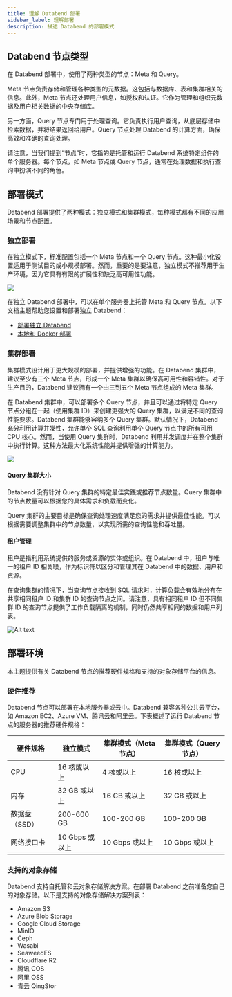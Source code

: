 ```yaml
---
title: 理解 Databend 部署
sidebar_label: 理解部署
description: 描述 Databend 的部署模式
---
```


## Databend 节点类型

在 Databend 部署中，使用了两种类型的节点：Meta 和 Query。

Meta 节点负责存储和管理各种类型的元数据。这包括与数据库、表和集群相关的信息。此外，Meta 节点还处理用户信息，如授权和认证。它作为管理和组织元数据及用户相关数据的中央存储库。

另一方面，Query 节点专门用于处理查询。它负责执行用户查询，从底层存储中检索数据，并将结果返回给用户。Query 节点处理 Databend 的计算方面，确保高效和准确的查询处理。

请注意，当我们提到“节点”时，它指的是托管和运行 Databend 系统特定组件的单个服务器。每个节点，如 Meta 节点或 Query 节点，通常在处理数据和执行查询中扮演不同的角色。

## 部署模式

Databend 部署提供了两种模式：独立模式和集群模式，每种模式都有不同的应用场景和节点配置。

### 独立部署

在独立模式下，标准配置包括一个 Meta 节点和一个 Query 节点。这种最小化设置适用于测试目的或小规模部署。然而，重要的是要注意，独立模式不推荐用于生产环境，因为它具有有限的扩展性和缺乏高可用性功能。

<img src="/img/deploy/deploy-standalone-arch.png"/>

在独立 Databend 部署中，可以在单个服务器上托管 Meta 和 Query 节点。以下文档主题帮助您设置和部署独立 Databend：

- [部署独立 Databend](01-non-production/01-deploying-databend.md)
- [本地和 Docker 部署](01-non-production/00-deploying-local.md)

### 集群部署

集群模式设计用于更大规模的部署，并提供增强的功能。在 Databend 集群中，建议至少有三个 Meta 节点，形成一个 Meta 集群以确保高可用性和容错性。对于生产目的，Databend 建议拥有一个由三到五个 Meta 节点组成的 Meta 集群。

在 Databend 集群中，可以部署多个 Query 节点，并且可以通过将特定 Query 节点分组在一起（使用集群 ID）来创建更强大的 Query 集群，以满足不同的查询性能要求。Databend 集群能够容纳多个 Query 集群。默认情况下，Databend 充分利用计算并发性，允许单个 SQL 查询利用单个 Query 节点中的所有可用 CPU 核心。然而，当使用 Query 集群时，Databend 利用并发调度并在整个集群中执行计算。这种方法最大化系统性能并提供增强的计算能力。

<img src="/img/deploy/deploy-cluster-arch.png"/>

#### Query 集群大小

Databend 没有针对 Query 集群的特定最佳实践或推荐节点数量。Query 集群中的节点数量可以根据您的具体需求和负载而变化。

Query 集群的主要目标是确保查询处理速度满足您的需求并提供最佳性能。可以根据需要调整集群中的节点数量，以实现所需的查询性能和吞吐量。

#### 租户管理

租户是指利用系统提供的服务或资源的实体或组织。在 Databend 中，租户与唯一的租户 ID 相关联，作为标识符以区分和管理其在 Databend 中的数据、用户和资源。

在查询集群的情况下，当查询节点接收到 SQL 请求时，计算负载会有效地分布在共享相同租户 ID 和集群 ID 的查询节点之间。请注意，具有相同租户 ID 但不同集群 ID 的查询节点提供了工作负载隔离的机制，同时仍然共享相同的数据和用户列表。

![Alt text](/img/deploy/tenantid.PNG)

## 部署环境

本主题提供有关 Databend 节点的推荐硬件规格和支持的对象存储平台的信息。

### 硬件推荐

Databend 节点可以部署在本地服务器或云中。Databend 兼容各种公共云平台，如 Amazon EC2、Azure VM、腾讯云和阿里云。下表概述了运行 Databend 节点的服务器的推荐硬件规格：

| 硬件规格             | 独立模式          | 集群模式（Meta 节点） | 集群模式（Query 节点） |
| -------------------- | ----------------- | --------------------- | ---------------------- |
| CPU                  | 16 核或以上       | 4 核或以上            | 16 核或以上            |
| 内存                 | 32 GB 或以上      | 16 GB 或以上          | 32 GB 或以上           |
| 数据盘（SSD）        | 200-600 GB        | 100-200 GB            | 100-200 GB             |
| 网络接口卡           | 10 Gbps 或以上    | 10 Gbps 或以上        | 10 Gbps 或以上         |

### 支持的对象存储

Databend 支持自托管和云对象存储解决方案。在部署 Databend 之前准备您自己的对象存储。以下是支持的对象存储解决方案列表：

- Amazon S3
- Azure Blob Storage
- Google Cloud Storage
- MinIO
- Ceph
- Wasabi
- SeaweedFS
- Cloudflare R2
- 腾讯 COS
- 阿里 OSS
- 青云 QingStor